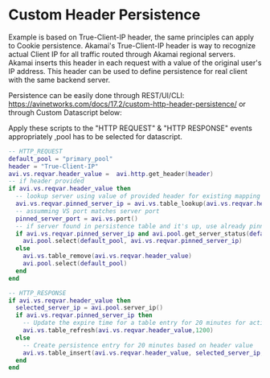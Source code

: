 # Custom Header Persistence
Example is based on True-Client-IP header, the same principles can apply to Cookie persistence.
Akamai's	True-Client-IP	header	is	way	to	recognize	actual Client	IP for	all	traffic	routed	through
Akamai	regional	servers.	Akamai	inserts	this	header	in	each	request	with	a	value	of the	original	user's	IP
address.	This	header	can	be	used	to	define	persistence	for	real	client	with	the	same	backend	server.

Persistence can be easily done through REST/UI/CLI: https://avinetworks.com/docs/17.2/custom-http-header-persistence/ or through Custom Datascript below:

Apply these scripts to the "HTTP REQUEST" & "HTTP RESPONSE" events appropriately ,pool has to be selected for datascript.

```lua
-- HTTP_REQUEST
default_pool = "primary_pool"
header = "True-Client-IP"
avi.vs.reqvar.header_value =  avi.http.get_header(header)
-- if header provided
if avi.vs.reqvar.header_value then
  -- lookup server using value of provided header for existing mapping in persistence table
  avi.vs.reqvar.pinned_server_ip = avi.vs.table_lookup(avi.vs.reqvar.header_value)
  -- assumming VS port matches server port
  pinned_server_port = avi.vs.port()
  -- if server found in persistence table and it's up, use already pinned server, if not use default pool
  if avi.vs.reqvar.pinned_server_ip and avi.pool.get_server_status(default_pool, avi.vs.reqvar.pinned_server_ip, pinned_server_port) == 1 then
    avi.pool.select(default_pool, avi.vs.reqvar.pinned_server_ip)
  else
    avi.vs.table_remove(avi.vs.reqvar.header_value)
    avi.pool.select(default_pool)
  end
end
```

```lua
-- HTTP_RESPONSE
if avi.vs.reqvar.header_value then
  selected_server_ip = avi.pool.server_ip()
  if avi.vs.reqvar.pinned_server_ip then
    -- Update the expire time for a table entry for 20 minutes for active connection i.e. existing persistence entry
    avi.vs.table_refresh(avi.vs.reqvar.header_value,1200)
  else
    -- Create persistence entry for 20 minutes based on header value
    avi.vs.table_insert(avi.vs.reqvar.header_value, selected_server_ip,1200)
  end
end
```
